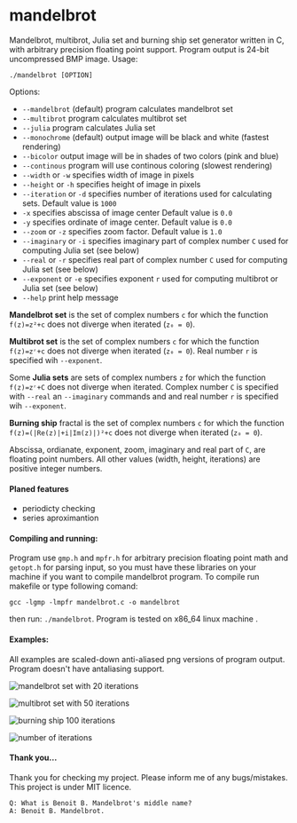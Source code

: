 # mandelbrot
Mandelbrot, multibrot, Julia set and burning ship set generator written in C, with arbitrary precision floating point support. Program output is 24-bit uncompressed BMP image. Usage: 
```
./mandelbrot [OPTION]
```

Options:

* `--mandelbrot` (default) program calculates mandelbrot set
* `--multibrot` program calculates multibrot set
* `--julia` program calculates Julia set
* `--monochrome` (default) output image will be black and white (fastest rendering)
* `--bicolor` output image will be in shades of two colors (pink and blue)
* `--continous` program will use continous coloring (slowest rendering)
* `--width` or `-w` specifies width of image in pixels
* `--height` or `-h` specifies height of image in pixels
* `--iteration` or `-d` specifies number of iterations used for calculating sets. Default value is `1000`
* `-x` specifies abscissa of image center  Default value is `0.0`
* `-y` specifies ordinate of image center. Default value is `0.0`
* `--zoom` or `-z` specifies zoom factor. Default value is `1.0`
* `--imaginary` or `-i` specifies imaginary part of complex number `C` used for computing Julia set (see below)
* `--real` or `-r` specifies real part of complex number `C` used for computing Julia set (see below)
* `--exponent` or `-e` specifies exponent `r` used for computing multibrot or Julia set (see below)
* `--help` print help message


**Mandelbrot set** is the set of complex numbers `c` for which the function `f(z)=z²+c` does not diverge when iterated (`z₀ = 0`).

**Multibrot set** is the set of complex numbers `c` for which the function `f(z)=zʳ+c` does not diverge when iterated (`z₀ = 0`). Real number `r` is specified wih  `--exponent`. 

Some **Julia sets** are sets of complex numbers `z` for which the function `f(z)=zʳ+C` does not diverge when iterated. Complex number `C` is specified with `--real` an `--imaginary` commands and and real number `r` is specified wih `--exponent`.

**Burning ship** fractal is the set of complex numbers `c` for which the function `f(z)=(|Re(z)|+i|Im(z)|)²+c` does not diverge when iterated (`z₀ = 0`).

Abscissa, ordianate, exponent, zoom, imaginary and real part of `C`, are floating point numbers. All other values (width, height, iterations) are positive integer numbers. 

#### Planed features
* periodicty checking
* series aproximantion

#### Compiling and running:
Program use `gmp.h` and `mpfr.h` for arbitrary precision floating point math and `getopt.h` for parsing input, so you must have these libraries on your machine if you want to compile mandelbrot program. To compile run makefile or type following comand:
```
gcc -lgmp -lmpfr mandelbrot.c -o mandelbrot
```
then run: `./mandelbrot`. Program is tested on x86_64 linux machine . 

#### Examples:
All examples are scaled-down anti-aliased png versions of program output. Program doesn't have antaliasing support.

![mandelbrot set with 20 iterations](https://raw.githubusercontent.com/ubavic/mandelbrot/master/examples/mandelbrot.png)

![multibrot set with 50 iterations](https://raw.githubusercontent.com/ubavic/mandelbrot/master/examples/mandelbrot2.png)

![burning ship 100 iterations](https://raw.githubusercontent.com/ubavic/mandelbrot/master/examples/mandelbrot3.png)

![number of iterations](https://raw.githubusercontent.com/ubavic/mandelbrot/master/examples/iteration.gif)

#### Thank you...
Thank you for checking my project. Please inform me of any bugs/mistakes. This project is under MIT licence.
```
Q: What is Benoit B. Mandelbrot's middle name?
A: Benoit B. Mandelbrot.
```
